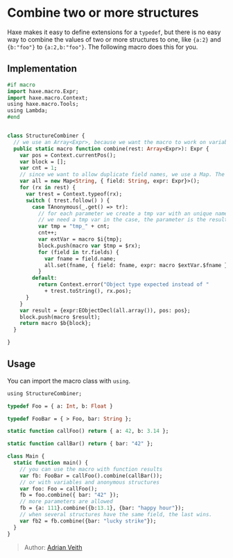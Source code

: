 [tags]: / "expression-macro"

# Combine two or more structures

Haxe makes it easy to define extensions for a `typedef`, but there is no easy way to combine
the values of two or more structures to one, like `{a:2}` and `{b:"foo"}` to `{a:2,b:"foo"}`.
The following macro does this for you.

## Implementation

```haxe
#if macro
import haxe.macro.Expr;
import haxe.macro.Context;
using haxe.macro.Tools;
using Lambda;
#end


class StructureCombiner {
  // we use an Array<Expr>, because we want the macro to work on variable amount of structures
  public static macro function combine(rest: Array<Expr>): Expr {
    var pos = Context.currentPos();
    var block = [];
    var cnt = 1;
    // since we want to allow duplicate field names, we use a Map. The last occurrence wins.
    var all = new Map<String, { field: String, expr: Expr}>();
    for (rx in rest) {
      var trest = Context.typeof(rx);
      switch ( trest.follow() ) {
        case TAnonymous(_.get() => tr):
          // for each parameter we create a tmp var with an unique name.
          // we need a tmp var in the case, the parameter is the result of a complex expression.
          var tmp = "tmp_" + cnt;
          cnt++;
          var extVar = macro $i{tmp};
          block.push(macro var $tmp = $rx);
          for (field in tr.fields) {
            var fname = field.name;
            all.set(fname, { field: fname, expr: macro $extVar.$fname } );
          }
        default:
          return Context.error("Object type expected instead of "
            + trest.toString(), rx.pos);
      }
    }
    var result = {expr:EObjectDecl(all.array()), pos: pos};
    block.push(macro $result);
    return macro $b{block};
  }

}
```

## Usage

You can import the macro class with `using`.

```haxe
using StructureCombiner;

typedef Foo = { a: Int, b: Float }

typedef FooBar = { > Foo, bar: String };

static function callFoo() return { a: 42, b: 3.14 };

static function callBar() return { bar: "42" };

class Main {
  static function main() {
    // you can use the macro with function results
    var fb: FooBar = callFoo().combine(callBar());
    // or with variables and anonymous structures
    var foo: Foo = callFoo();
    fb = foo.combine({ bar: "42" });
    // more parameters are allowed
    fb = {a: 111}.combine({b:13.1}, {bar: "happy hour"});
    // when several structures have the same field, the last wins.
    var fb2 = fb.combine({bar: "lucky strike"});
  }
}
```

> Author: [Adrian Veith](https://github.com/AdrianV)
